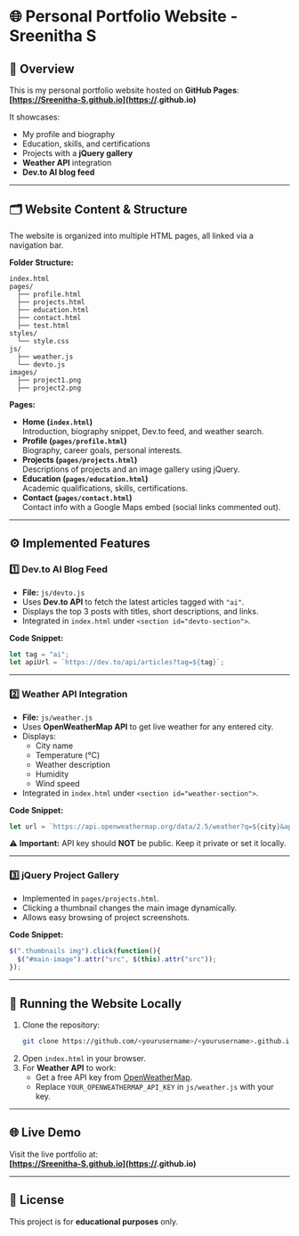 # 🌐 Personal Portfolio Website - Sreenitha S

## 📌 Overview
This is my personal portfolio website hosted on **GitHub Pages**:  
**[https://Sreenitha-S.github.io](https://<yourusername>.github.io)**  

It showcases:
- My profile and biography  
- Education, skills, and certifications  
- Projects with a **jQuery gallery**  
- **Weather API** integration  
- **Dev.to AI blog feed**  

---

## 🗂 Website Content & Structure
The website is organized into multiple HTML pages, all linked via a navigation bar.

**Folder Structure:**
```
index.html
pages/
  ├── profile.html
  ├── projects.html
  ├── education.html
  ├── contact.html
  ├── test.html
styles/
  └── style.css
js/
  ├── weather.js
  └── devto.js
images/
  ├── project1.png
  ├── project2.png
```

**Pages:**
- **Home (`index.html`)**  
  Introduction, biography snippet, Dev.to feed, and weather search.
- **Profile (`pages/profile.html`)**  
  Biography, career goals, personal interests.
- **Projects (`pages/projects.html`)**  
  Descriptions of projects and an image gallery using jQuery.
- **Education (`pages/education.html`)**  
  Academic qualifications, skills, certifications.
- **Contact (`pages/contact.html`)**  
  Contact info with a Google Maps embed (social links commented out).

---

## ⚙️ Implemented Features

### 1️⃣ **Dev.to AI Blog Feed**
- **File:** `js/devto.js`
- Uses **Dev.to API** to fetch the latest articles tagged with `"ai"`.
- Displays the top 3 posts with titles, short descriptions, and links.
- Integrated in `index.html` under `<section id="devto-section">`.

**Code Snippet:**
```javascript
let tag = "ai";
let apiUrl = `https://dev.to/api/articles?tag=${tag}`;
```

---

### 2️⃣ **Weather API Integration**
- **File:** `js/weather.js`
- Uses **OpenWeatherMap API** to get live weather for any entered city.
- Displays:
  - City name
  - Temperature (°C)
  - Weather description
  - Humidity
  - Wind speed
- Integrated in `index.html` under `<section id="weather-section">`.

**Code Snippet:**
```javascript
let url = `https://api.openweathermap.org/data/2.5/weather?q=${city}&appid=${apiKey}&units=metric`;
```

⚠ **Important:** API key should **NOT** be public. Keep it private or set it locally.

---

### 3️⃣ **jQuery Project Gallery**
- Implemented in `pages/projects.html`.
- Clicking a thumbnail changes the main image dynamically.
- Allows easy browsing of project screenshots.

**Code Snippet:**
```javascript
$(".thumbnails img").click(function(){
  $("#main-image").attr("src", $(this).attr("src"));
});
```

---

## 🚀 Running the Website Locally
1. Clone the repository:
   ```bash
   git clone https://github.com/<yourusername>/<yourusername>.github.io
   ```
2. Open `index.html` in your browser.
3. For **Weather API** to work:
   - Get a free API key from [OpenWeatherMap](https://openweathermap.org/api).
   - Replace `YOUR_OPENWEATHERMAP_API_KEY` in `js/weather.js` with your key.

---

## 🌐 Live Demo
Visit the live portfolio at:  
**[https://Sreenitha-S.github.io](https://<yourusername>.github.io)**

---

## 📄 License
This project is for **educational purposes** only.

